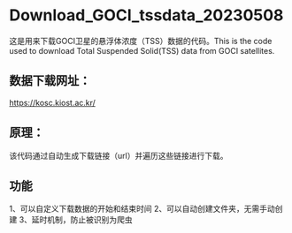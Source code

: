 # Download_GOCI_tssdata_20230508
这是用来下载GOCI卫星的悬浮体浓度（TSS）数据的代码。This is the code used to download Total Suspended Solid(TSS) data from GOCI satellites.

## 数据下载网址：
https://kosc.kiost.ac.kr/

## 原理：
该代码通过自动生成下载链接（url）并遍历这些链接进行下载。

## 功能
1、可以自定义下载数据的开始和结束时间
2、可以自动创建文件夹，无需手动创建
3、延时机制，防止被识别为爬虫
